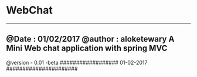 # WebChat
----------------------------------------------------
@Date : 01/02/2017
@author : aloketewary
A Mini Web chat application with spring MVC 
----------------------------------------------------
@version - 0.01 -beta
################## 01-02-2017 ######################


